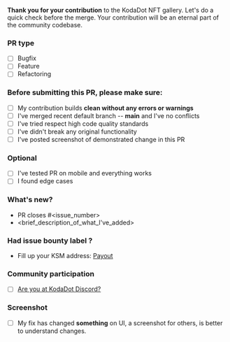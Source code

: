 **Thank you for your contribution** to the KodaDot NFT gallery.
Let's do a quick check before the merge.
Your contribution will be an eternal part of the community codebase.

### PR type
- [ ] Bugfix
- [ ] Feature
- [ ] Refactoring

### Before submitting this PR, please make sure:
- [ ] My contribution builds **clean without any errors or warnings**
- [ ] I've merged recent default branch -- **main** and I've no conflicts
- [ ] I've tried respect high code quality standards
- [ ] I've didn't break any original functionality
- [ ] I've posted screenshot of demonstrated change in this PR

### Optional
- [ ] I've tested PR on mobile and everything works
- [ ] I found edge cases

### What's new? 
- PR closes #<issue_number> 
- <brief_description_of_what_I've_added>

### Had issue bounty label ?
- Fill up your KSM address: [Payout](https://kodadot.xyz/transfer/?target=<My_Kusama_Address>)

### Community participation
- [ ] [Are you at KodaDot Discord?](https://discord.gg/35hzy2dXXh)

### Screenshot
- [ ] My fix has changed **something** on UI, a screenshot for others, is better to understand changes.
